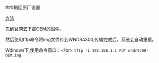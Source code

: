 ###刷回原厂设置

[方法](https://wiki.openwrt.org/zh-cn/toh/netgear/wndr4300)


先到官网去下载OEM的固件，

然后使用tftp命令将img文件传到WNDR4300,传输完成后，系统会自动重启。

Wdinows下,使用命令窗口：<\br>
`tftp -i 192.168.1.1 PUT wndr4300-OEM.img`


